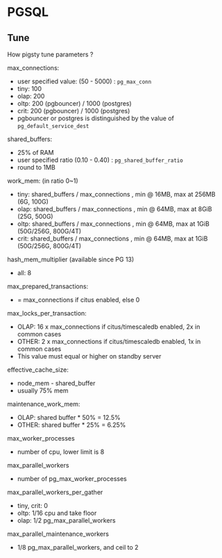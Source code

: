 # PGSQL



## Tune

How pigsty tune parameters ?

max_connections:
- user specified value: (50 - 5000) : `pg_max_conn`
- tiny: 100
- olap: 200
- oltp: 200 (pgbouncer) / 1000 (postgres)
- crit: 200 (pgbouncer) / 1000 (postgres)
- pgbouncer or postgres is distinguished by the value of `pg_default_service_dest`

shared_buffers: 
- 25% of RAM
- user specified ratio (0.10 - 0.40) : `pg_shared_buffer_ratio`
- round to 1MB

work_mem: (in ratio 0~1)
- tiny: shared_buffers / max_connections , min @ 16MB, max at 256MB (6G, 100G)
- olap: shared_buffers / max_connections , min @ 64MB, max at 8GiB  (25G, 500G)
- oltp: shared_buffers / max_connections , min @ 64MB, max at 1GiB  (50G/256G, 800G/4T)
- crit: shared_buffers / max_connections , min @ 64MB, max at 1GiB  (50G/256G, 800G/4T)

hash_mem_multiplier (available since PG 13)
- all: 8

max_prepared_transactions:
- = max_connections if citus enabled, else 0

max_locks_per_transaction:
- OLAP: 16 x max_connections if citus/timescaledb enabled, 2x in common cases
- OTHER: 2 x max_connections if citus/timescaledb enabled, 1x in common cases 
- This value must equal or higher on standby server

effective_cache_size:
- node_mem - shared_buffer 
- usually 75% mem

maintenance_work_mem:
- OLAP: shared buffer * 50% = 12.5%
- OTHER: shared buffer * 25% = 6.25%

max_worker_processes
- number of cpu, lower limit is 8

max_parallel_workers
- number of pg_max_worker_processes

max_parallel_workers_per_gather
- tiny, crit: 0
- oltp: 1/16 cpu and take floor
- olap: 1/2 pg_max_parallel_workers

max_parallel_maintenance_workers
- 1/8 pg_max_parallel_workers, and ceil to 2